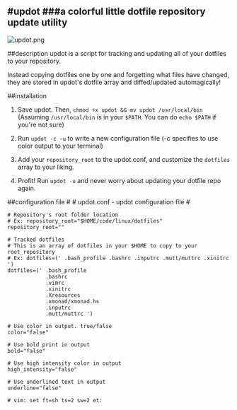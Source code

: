 #updot
###a colorful little dotfile repository update utility
--------------
![updot.png](https://github.com/proxa/updot/blob/master/updot.png)

##description
updot is a script for tracking and updating all of your dotfiles to your repository.

Instead copying dotfiles one by one and forgetting what files have changed, 
they are stored in updot's dotfile array and diffed/updated automagically!

##installation
1. Save updot.  Then, ``chmod +x updot && mv updot /usr/local/bin``
(Assuming ``/usr/local/bin`` is in your ``$PATH``. You can do ``echo $PATH`` if you're not sure) 
  
2. Run ``updot -c -u`` to write a new configuration file (-c specifies to use color output to your terminal)

3. Add your ``repository_root`` to the updot.conf, and customize the ``dotfiles`` array to your liking.

4. Profit!  Run ``updot -u`` and never worry about updating your dotfile repo again.

##configuration file
    #
    # updot.conf - updot configuration file
    #
    
    # Repository's root folder location
    # Ex: repository_root="$HOME/code/linux/dotfiles"
    repository_root=""
    
    # Tracked dotfiles
    # This is an array of dotfiles in your $HOME to copy to your root_repository
    # Ex: dotfiles=(' .bash_profile .bashrc .inputrc .mutt/muttrc .xinitrc ')
    dotfiles=(' .bash_profile
                .bashrc
                .vimrc
                .xinitrc
                .Xresources
                .xmonad/xmonad.hs
                .inputrc
                .mutt/muttrc ')
    
    # Use color in output. true/false
    color="false"
    
    # Use bold print in output
    bold="false"
    
    # Use high intensity color in output
    high_intensity="false"
    
    # Use underlined text in output
    underline="false"
    
    # vim: set ft=sh ts=2 sw=2 et:
